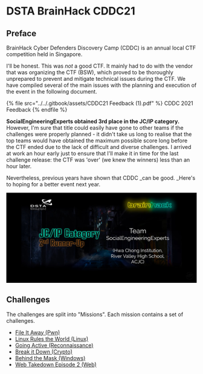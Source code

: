 # DSTA BrainHack CDDC21

## Preface

BrainHack Cyber Defenders Discovery Camp (CDDC) is an annual local CTF competition held in Singapore.

I'll be honest. This was _not_ a good CTF. It mainly had to do with the vendor that was organizing the CTF (BSW), which proved to be thoroughly unprepared to prevent and mitigate technical issues during the CTF. We have compiled several of the main issues with the planning and execution of the event in the following document.

{% file src="../../.gitbook/assets/CDDC21 Feedback (1).pdf" %}
CDDC 2021 Feedback
{% endfile %}

**SocialEngineeringExperts obtained 3rd place in the JC/IP category.** However, I'm sure that title could easily have gone to other teams if the challenges were properly planned - it didn't take us long to realise that the top teams would have obtained the maximum possible score long before the CTF ended due to the lack of difficult and diverse challenges. I arrived at work an hour early just to ensure that I'll make it in time for the last challenge release: the CTF was 'over' (we knew the winners) less than an hour later.

Nevertheless, previous years have shown that CDDC _can be good. _Here's to hoping for a better event next year.

![](../../.gitbook/assets/Results.jpeg)

## Challenges

The challenges are split into "Missions". Each mission contains a set of challenges. 

* [File It Away (Pwn)](file-it-away-pwn.md)
* [Linux Rules the World (Linux) ](linux-rules-the-world-linux.md)
* [Going Active (Reconnaissance)](going-active-reconnaissance.md)
* [Break it Down (Crypto)](break-it-down-crypto.md)
* [Behind the Mask (Windows)](behind-the-mask-windows.md)
* [Web Takedown Episode 2 (Web)](web-takedown-episode-2-web.md)
